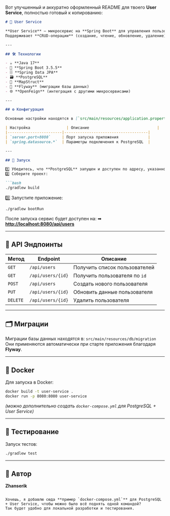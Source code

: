 Вот улучшенный и аккуратно оформленный README для твоего **User Service**, полностью готовый к копированию:

````markdown
# 👤 User Service

**User Service** — микросервис на **Spring Boot** для управления пользователями.  
Поддерживает **CRUD-операции** (создание, чтение, обновление, удаление) через REST API.

---

## 🛠 Технологии

- ☕ **Java 17**  
- 🌱 **Spring Boot 3.5.5**  
- 🗄 **Spring Data JPA**  
- 🗃 **PostgreSQL**  
- 🔄 **MapStruct**  
- 🧭 **Flyway** (миграции базы данных)  
- 🌐 **OpenFeign** (интеграция с другими микросервисами)  

---

## ⚙️ Конфигурация

Основные настройки находятся в [`src/main/resources/application.properties`](src/main/resources/application.properties):  

| Настройка                | Описание                              |
|------------------------|-------------------------------------|
| `server.port=8080`     | Порт запуска приложения             |
| `spring.datasource.*`  | Параметры подключения к PostgreSQL  |

---

## 🚀 Запуск

1️⃣ Убедитесь, что **PostgreSQL** запущен и доступен по адресу, указанному в `application.properties`.  
2️⃣ Соберите проект:  

```bash
./gradlew build
````

3️⃣ Запустите приложение:

```bash
./gradlew bootRun
```

После запуска сервис будет доступен на:
➡ **[http://localhost:8080/api/users](http://localhost:8080/api/users)**

---

## 📡 API Эндпоинты

| Метод    | Endpoint          | Описание                      |
| -------- | ----------------- | ----------------------------- |
| `GET`    | `/api/users`      | Получить список пользователей |
| `GET`    | `/api/users/{id}` | Получить пользователя по `id` |
| `POST`   | `/api/users`      | Создать нового пользователя   |
| `PUT`    | `/api/users/{id}` | Обновить данные пользователя  |
| `DELETE` | `/api/users/{id}` | Удалить пользователя          |

---

## 🗂 Миграции

Миграции базы данных находятся в:
`src/main/resources/db/migration`
Они применяются автоматически при старте приложения благодаря **Flyway**.

---

## 🐳 Docker

Для запуска в Docker:

```bash
docker build -t user-service .
docker run -p 8080:8080 user-service
```

*(можно дополнительно создать `docker-compose.yml` для PostgreSQL + User Service)*

---

## 🧪 Тестирование

Запуск тестов:

```bash
./gradlew test
```

---

## 👤 Автор

**Zhanserik**

```

Хочешь, я добавлю сюда **пример `docker-compose.yml`** для PostgreSQL + User Service, чтобы можно было всё поднять одной командой?  
Так будет удобно для локальной разработки и тестирования.
```
